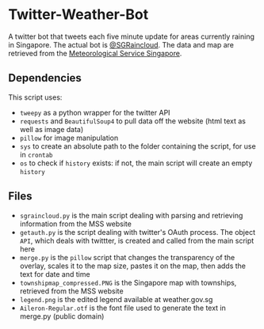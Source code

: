 # Twitter-Weather-Bot
A twitter bot that tweets each five minute update for areas currently raining in Singapore. The actual bot is [@SGRaincloud](http://twitter.com/sgraincloud). The data and map are retrieved from the [Meteorological Service Singapore](http://www.weather.gov.sg/weather-rain-area-50km/).

## Dependencies
This script uses:
* `tweepy` as a python wrapper for the twitter API
* `requests` and `BeautifulSoup4` to pull data off the website (html text as well as image data)
* `pillow` for image manipulation
* `sys` to create an absolute path to the folder containing the script, for use in `crontab`
* `os` to check if `history` exists: if not, the main script will create an empty `history`

## Files
* `sgraincloud.py` is the main script dealing with parsing and retrieving information from the MSS website
* `getauth.py` is the script dealing with twitter's OAuth process. The object `API`, which deals with twittter, is created and called from the main script here
* `merge.py` is the `pillow` script that changes the transparency of the overlay, scales it to the map size, pastes it on the map, then adds the text for date and time
* `townshipmap_compressed.PNG` is the Singapore map with townships, retrieved from the MSS website
* `legend.png` is the edited legend available at weather.gov.sg
* `Aileron-Regular.otf` is the font file used to generate the text in merge.py (public domain)
